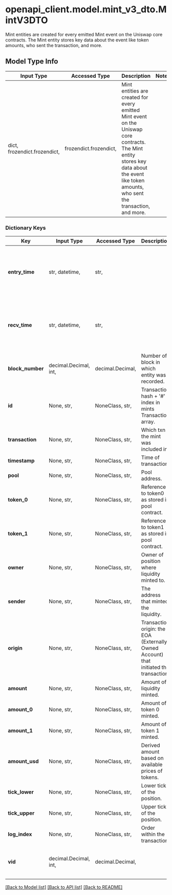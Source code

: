 # openapi_client.model.mint_v3_dto.MintV3DTO

Mint entities are created for every emitted Mint event on the Uniswap core contracts. The Mint entity stores key data about the event like token amounts, who sent the transaction, and more.

## Model Type Info
Input Type | Accessed Type | Description | Notes
------------ | ------------- | ------------- | -------------
dict, frozendict.frozendict,  | frozendict.frozendict,  | Mint entities are created for every emitted Mint event on the Uniswap core contracts. The Mint entity stores key data about the event like token amounts, who sent the transaction, and more. | 

### Dictionary Keys
Key | Input Type | Accessed Type | Description | Notes
------------ | ------------- | ------------- | ------------- | -------------
**entry_time** | str, datetime,  | str,  |  | [optional] value must conform to RFC-3339 date-time
**recv_time** | str, datetime,  | str,  |  | [optional] value must conform to RFC-3339 date-time
**block_number** | decimal.Decimal, int,  | decimal.Decimal,  | Number of block in which entity was recorded. | [optional] value must be a 64 bit integer
**id** | None, str,  | NoneClass, str,  | Transaction hash + &#x27;#&#x27; + index in mints Transaction array. | [optional] 
**transaction** | None, str,  | NoneClass, str,  | Which txn the mint was included in. | [optional] 
**timestamp** | None, str,  | NoneClass, str,  | Time of transaction. | [optional] 
**pool** | None, str,  | NoneClass, str,  | Pool address. | [optional] 
**token_0** | None, str,  | NoneClass, str,  | Reference to token0 as stored in pool contract. | [optional] 
**token_1** | None, str,  | NoneClass, str,  | Reference to token1 as stored in pool contract. | [optional] 
**owner** | None, str,  | NoneClass, str,  | Owner of position where liquidity minted to. | [optional] 
**sender** | None, str,  | NoneClass, str,  | The address that minted the liquidity. | [optional] 
**origin** | None, str,  | NoneClass, str,  | Transaction origin: the EOA (Externally Owned Account) that initiated the transaction. | [optional] 
**amount** | None, str,  | NoneClass, str,  | Amount of liquidity minted. | [optional] 
**amount_0** | None, str,  | NoneClass, str,  | Amount of token 0 minted. | [optional] 
**amount_1** | None, str,  | NoneClass, str,  | Amount of token 1 minted. | [optional] 
**amount_usd** | None, str,  | NoneClass, str,  | Derived amount based on available prices of tokens. | [optional] 
**tick_lower** | None, str,  | NoneClass, str,  | Lower tick of the position. | [optional] 
**tick_upper** | None, str,  | NoneClass, str,  | Upper tick of the position. | [optional] 
**log_index** | None, str,  | NoneClass, str,  | Order within the transaction. | [optional] 
**vid** | decimal.Decimal, int,  | decimal.Decimal,  |  | [optional] value must be a 64 bit integer

[[Back to Model list]](../../README.md#documentation-for-models) [[Back to API list]](../../README.md#documentation-for-api-endpoints) [[Back to README]](../../README.md)

